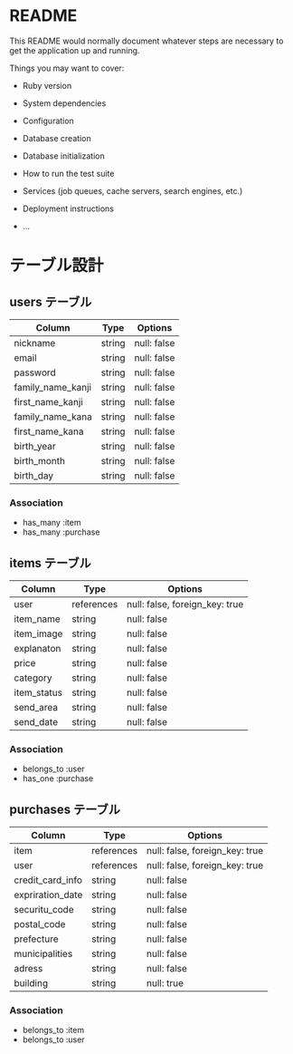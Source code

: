 # README

This README would normally document whatever steps are necessary to get the
application up and running.

Things you may want to cover:

* Ruby version

* System dependencies

* Configuration

* Database creation

* Database initialization

* How to run the test suite

* Services (job queues, cache servers, search engines, etc.)

* Deployment instructions

* ...
# テーブル設計

## users テーブル

| Column             | Type   | Options     |
| ------------------ | ------ | ----------- |
| nickname           | string | null: false |
| email              | string | null: false |
| password           | string | null: false |
| family_name_kanji  | string | null: false |
| first_name_kanji   | string | null: false |
| family_name_kana   | string | null: false |
| first_name_kana    | string | null: false |
| birth_year         | string | null: false |
| birth_month        | string | null: false |
| birth_day          | string | null: false |

### Association

- has_many :item
- has_many :purchase


## items テーブル

| Column      | Type       | Options                        |
| ----------- | ---------- | ------------------------------ |
| user        | references | null: false, foreign_key: true |
| item_name   | string     | null: false                    |
| item_image  | string     | null: false                    |
| explanaton  | string     | null: false                    |
| price       | string     | null: false                    |
| category    | string     | null: false                    |
| item_status | string     | null: false                    |
| send_area   | string     | null: false                    |
| send_date   | string     | null: false                    |

### Association

- belongs_to :user
- has_one :purchase


## purchases テーブル

| Column           | Type       | Options                        |
| ---------------- | ---------- | ------------------------------ |
| item             | references | null: false, foreign_key: true |
| user             | references | null: false, foreign_key: true |
| credit_card_info | string     | null: false                    |
| expriration_date | string     | null: false                    |
| securitu_code    | string     | null: false                    |
| postal_code      | string     | null: false                    |
| prefecture       | string     | null: false                    |
| municipalities   | string     | null: false                    |
| adress           | string     | null: false                    |
| building         | string     | null: true                     |

### Association

- belongs_to :item
- belongs_to :user